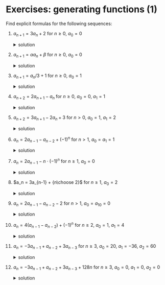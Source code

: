 # Exercises: generating functions (1)

Find explicit formulas for the following sequences:
1. $a_{n+1} = 3a_n+2$ for $n\ge 0$, $a_0=0$
    <details>
    <summary>solution</summary>

    * $3x/(1-x)(1-3x)$
    * $3^n-1$
    </details>

2. $a_{n+1} = \alpha a_n + \beta$ for $n\ge 0$, $a_0=0$
    <details>
    <summary>solution</summary>

    * $\beta x/(1-x)(1-\alpha x)$
    * ${\alpha^n-1\over \alpha-1}\beta$
    </details>

3. $a_{n+1} = a_n/3  +1$ for $n\ge 0$, $a_0=1$
    <details>
    <summary>solution</summary>

    * ${3/2\over 1-x}-{1/2\over 1-x/3}$
    * ${3^{n+1}-1\over 2\cdot 3^n}$
    </details>

4. $a_{n+2} = 2a_{n+1}-a_n$ for $n\ge 0$, $a_0=0$, $a_1=1$
    <details>
    <summary>solution</summary>

    * $x/(1-x)^2$;
    * $n$
    </details>

5. $a_{n+2} = 3a_{n+1}-2a_n+3$ for $n>0$, $a_0=1$, $a_1=2$
    <details>
    <summary>solution</summary>

    * ${4\over 1-2x}-{3\over (1-x)^2}$
    * $2^{n+2}-3n-3$    </details>

6. $a_n = 2a_{n-1}-a_{n-2}+(-1)^n$ for $n>1$, $a_0=a_1=1$
    <details>
    <summary>solution</summary>

    * ${1/2\over (1-x)^2}-{1/4\over 1-x}+{1/4\over 1+x}$
    * ${2n+3+(-1)^n\over 4}$
    </details>

7. $a_n = 2a_{n-1}-n\cdot(-1)^n$ for $n\ge 1$, $a_0=0$
    <details>
    <summary>solution</summary>

    * ${x/9-2/9\over (1+x)^2}+{2/9\over 1-2x}$
    * ${2^{n+1}-(3n+2)(-1)^n\over 9}$
    </details>

8. $a_n = 3a_{n-1} + {n\choose 2}$ for $n\ge 1$, $a_0=2$
    <details>
    <summary>solution</summary>

    * ${1\over 8}(19\cdot 3^n-2n(n+2)-3)$
    </details>

9. $a_n = 2a_{n-1}-a_{n-2}-2$ for $n > 1$, $a_0=a_{10}=0$
    <details>
    <summary>solution</summary>

    * $n(a_1+1-n)$, so with $a_{10}$, $a_n=n(10-n)$
    </details>

10. $a_n = 4(a_{n-1}-a_{n-2})+(-1)^n$ for $n \ge 2$, $a_0=1$, $a_1=4$
    <details>
    <summary>solution</summary>

    * ${1+x+x^2\over (1+x)(1-2x)^2} = {1\over 9}{1\over 1+x} +\left({-5\over 18}\right) {1\over 1-2x} + \left({7\over 6}\right){1\over (1-2x)^2}$
    * ${1\over 9}(-1)^n-{5\over 18}\cdot 2^n+{7\over 6}(n+1)\cdot 2^n$
    </details>

11. $a_n = -3a_{n-1}+a_{n-2}+3a_{n-3}$ for $n\ge 3$, $a_0=20$, $a_1=-36$, $a_2=60$
    <details>
    <summary>solution</summary>

    * $5(-3)^n+18(-1)^n-3$
    </details>

12. $a_n = -3a_{n-1}+a_{n-2}+3a_{n-3}+128n$ for $n\ge 3$, $a_0=0$, $a_1=0$, $a_2=0$
    <details>
    <summary>solution</summary>

    * $8n^2+28n-29-11(-3)^n+40(-1)^n$
    </details>

